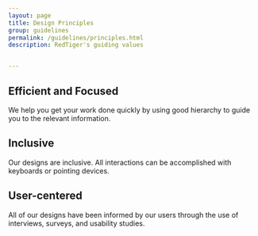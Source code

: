 ```yaml
---
layout: page
title: Design Principles
group: guidelines
permalink: /guidelines/principles.html
description: RedTiger's guiding values


---
```


## Efficient and Focused
We help you get your work done quickly by using good hierarchy to guide you to the relevant information.

## Inclusive
Our designs are inclusive. All interactions can be accomplished with keyboards or pointing devices.

## User-centered
All of our designs have been informed by our users through the use of interviews, surveys, and usability studies.


